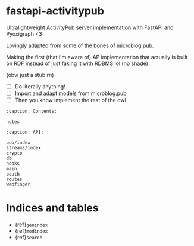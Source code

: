 # fastapi-activitypub

Ultralightweight ActivityPub server implementation with FastAPI and Pyoxigraph <3

Lovingly adapted from some of the bones of [microblog.pub](https://docs.microblog.pub/).

Making the first (that i'm aware of) AP implementation that actually is built on RDF
instead of just faking it with RDBMS lol (no shade)

(obvi just a stub rn)

- [ ] Do literally anything!
- [ ] Import and adapt models from microblog.pub
- [ ] Then you know implement the rest of the owl

```{toctree}
:caption: Contents:

notes
```

```{toctree}
:caption: API:

pub/index
streams/index
crypto
db
hooks
main
oauth
routes
webfinger
```

# Indices and tables

* {ref}`genindex`
* {ref}`modindex`
* {ref}`search`
